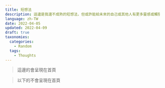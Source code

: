 ```yaml
---
title: 短想法
description: 這邊是我還不成熟的短想法，但或許能給未來的自己或其他人有更多靈感或觸發。
language: zh-TW
date: 2022-04-05
updated: 2022-04-09
draft: true
taxonomies:
  categories:
    - Random
  tags:
    - Thoughts
---
```


> 這邊的會呈現在首頁

<!-- more -->

> 以下的不會呈現在首頁
